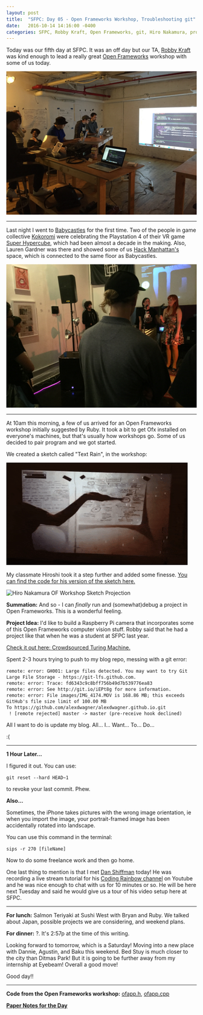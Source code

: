 ```yaml
---
layout: post
title:  "SFPC: Day 05 - Open Frameworks Workshop, Troubleshooting git"
date:   2016-10-14 14:16:00 -0400
categories: SFPC, Robby Kraft, Open Frameworks, git, Hiro Nakamura, project idea, command line, rotate image, EXIF
---
```


Today was our fifth day at SFPC. It was an off day but our TA, [Robby Kraft](www.robbykraft.com) was kind enough to lead a really great [Open Frameworks](http://openframeworks.cc/) workshop with some of us today.

![Impromptu Open Frameworks workshop at SFPC](/images/IMG_4215.JPG)

------

Last night I went to [Babycastles](http://www.babycastles.com/) for the first time. Two of the people in game collective [Kokoromi](https://www.google.com/url?sa=t&rct=j&q=&esrc=s&source=web&cd=2&cad=rja&uact=8&ved=0ahUKEwiYgu6Jp9vPAhUGPT4KHaxLDnMQ6F4IJDAB&url=https%3A%2F%2Ftwitter.com%2FKOKOROMI%3Fref_src%3Dtwsrc%255Egoogle%257Ctwcamp%255Eserp%257Ctwgr%255Eauthor&usg=AFQjCNGFmpMOmdmV9y91YzScBoO5HzW-SQ&sig2=b1h_KTJWfsQYtWda5Db2RQ) were celebrating the Playstation 4 of their VR game [Super Hypercube](http://superhypercube.com/), which had been almost a decade in the making. Also, Lauren Gardner was there and showed some of us [Hack Manhattan's](https://www.google.com/url?sa=t&rct=j&q=&esrc=s&source=web&cd=1&cad=rja&uact=8&ved=0ahUKEwi4pezDp9vPAhXGHD4KHWMuDGwQFggdMAA&url=https%3A%2F%2Fhackmanhattan.com%2F&usg=AFQjCNE30eUdtwCuasTeucARJxU2lajsWQ&sig2=eNnGAVJAdF2CwN4eNOM3aA&bvm=bv.135974163,d.cWw) space, which is connected to the same floor as Babycastles.

![Image from Babycastles.](/images/IMG_4202.JPG)

--------

At 10am this morning, a few of us arrived for an Open Frameworks workshop initially suggested by Ruby. It took a bit to get Ofx installed on everyone's machines, but that's usually how workshops go. Some of us decided to pair program and we got started.

We created a sketch called "Text Rain", in the workshop:

![Robby Kraft's OF Workshop Sketch Projection Example](/images/textRain_robby.gif)

My classmate Hiroshi took it a step further and added some finesse. [You can find the code for his version of the sketch here.](https://github.com/5up-okamura/of-sketch-bouncing-text)

![Hiro Nakamura OF Workshop Sketch Projection](/images/textRain_hiro.gif)

**Summation:** And so - I can *finally* run and (somewhat)debug a project in Open Frameworks. This is a wonderful feeling.

**Project Idea:** I'd like to build a Raspberry Pi camera that incorporates some of this Open Frameworks computer vision stuff. Robby said that he had a project like that when he was a student at SFPC last year.

[Check it out here: Crowdsourced Turing Machine.](https://vimeo.com/146826524)

Spent 2-3 hours trying to push to my blog repo, messing with a git error:

    remote: error: GH001: Large files detected. You may want to try Git Large File Storage - https://git-lfs.github.com.
    remote: error: Trace: fd6343c9c8bff756b49d7b539776ea83
    remote: error: See http://git.io/iEPt8g for more information.
    remote: error: File images/IMG_4174.MOV is 168.86 MB; this exceeds GitHub's file size limit of 100.00 MB
    To https://github.com/alexdwagner/alexdwagner.github.io.git
     ! [remote rejected] master -> master (pre-receive hook declined)

All I want to do is update my blog. All... I... Want... To... Do...

:(

--------

**1 Hour Later...**

I figured it out. You can use:

    git reset --hard HEAD~1

to revoke your last commit. Phew.

**Also...**

Sometimes, the iPhone takes pictures with the wrong image orientation, ie when you import the image, your portrait-framed image has been accidentally rotated into landscape.

You can use this command in the terminal:

    sips -r 270 [fileName]

Now to do some freelance work and then go home.

One last thing to mention is that I met [Dan Shiffman](https://shiffman.net) today! He was recording a live stream tutorial for his [Coding Rainbow channel](https://www.google.com/url?sa=t&rct=j&q=&esrc=s&source=web&cd=1&cad=rja&uact=8&ved=0ahUKEwihr9ni-N3PAhWGOz4KHd_OBDsQFggpMAA&url=http%3A%2F%2Fcodingrainbow.com%2F&usg=AFQjCNHdpl-aKFD2f8jMXWpwhpncDu1_zg&sig2=3qpFfzrilTCRPQoI-OuorQ&bvm=bv.135974163,d.cWw) on Youtube and he was nice enough to chat with us for 10 minutes or so. He will be here next Tuesday and said he would give us a tour of his video setup here at SFPC.

---

**For lunch:** Salmon Teriyaki at Sushi West with Bryan and Ruby. We talked about Japan, possible projects we are considering, and weekend plans.

**For dinner:** ?. It's 2:57p at the time of this writing.

Looking forward to tomorrow, which is a Saturday! Moving into a new place with Dannie, Agustin, and Baku this weekend. Bed Stuy is much closer to the city than Ditmas Park! But it is going to be further away from my internship at Eyebeam! Overall a good move!

Good day!!

------
**Code from the Open Frameworks workshop:** [ofapp.h](http://pastebin.com/qbXSqCuK), [ofapp.cpp](http://pastebin.com/LMz2rQHb)

**[Paper Notes for the Day](https://www.dropbox.com/s/tjhlhoe6938u7a4/IMG_4221.JPG?dl=0)**
